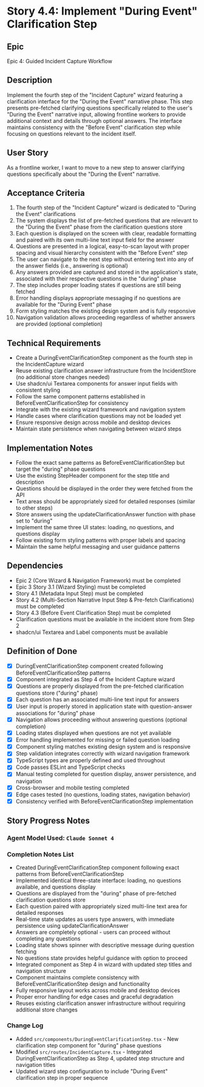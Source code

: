 # Story 4.4: Implement "During Event" Clarification Step

## Epic
Epic 4: Guided Incident Capture Workflow

## Description
Implement the fourth step of the "Incident Capture" wizard featuring a clarification interface for the "During the Event" narrative phase. This step presents pre-fetched clarifying questions specifically related to the user's "During the Event" narrative input, allowing frontline workers to provide additional context and details through optional answers. The interface maintains consistency with the "Before Event" clarification step while focusing on questions relevant to the incident itself.

## User Story
As a frontline worker, I want to move to a new step to answer clarifying questions specifically about the "During the Event" narrative.

## Acceptance Criteria
1. The fourth step of the "Incident Capture" wizard is dedicated to "During the Event" clarifications
2. The system displays the list of pre-fetched questions that are relevant to the "During the Event" phase from the clarification questions store
3. Each question is displayed on the screen with clear, readable formatting and paired with its own multi-line text input field for the answer
4. Questions are presented in a logical, easy-to-scan layout with proper spacing and visual hierarchy consistent with the "Before Event" step
5. The user can navigate to the next step without entering text into any of the answer fields (i.e., answering is optional)
6. Any answers provided are captured and stored in the application's state, associated with their respective questions in the "during" phase
7. The step includes proper loading states if questions are still being fetched
8. Error handling displays appropriate messaging if no questions are available for the "During Event" phase
9. Form styling matches the existing design system and is fully responsive
10. Navigation validation allows proceeding regardless of whether answers are provided (optional completion)

## Technical Requirements
- Create a DuringEventClarificationStep component as the fourth step in the IncidentCapture wizard
- Reuse existing clarification answer infrastructure from the IncidentStore (no additional store changes needed)
- Use shadcn/ui Textarea components for answer input fields with consistent styling
- Follow the same component patterns established in BeforeEventClarificationStep for consistency
- Integrate with the existing wizard framework and navigation system
- Handle cases where clarification questions may not be loaded yet
- Ensure responsive design across mobile and desktop devices
- Maintain state persistence when navigating between wizard steps

## Implementation Notes
- Follow the exact same patterns as BeforeEventClarificationStep but target the "during" phase questions
- Use the existing StepHeader component for the step title and description
- Questions should be displayed in the order they were fetched from the API
- Text areas should be appropriately sized for detailed responses (similar to other steps)
- Store answers using the updateClarificationAnswer function with phase set to "during"
- Implement the same three UI states: loading, no questions, and questions display
- Follow existing form styling patterns with proper labels and spacing
- Maintain the same helpful messaging and user guidance patterns

## Dependencies
- Epic 2 (Core Wizard & Navigation Framework) must be completed
- Epic 3 Story 3.1 (Wizard Styling) must be completed  
- Story 4.1 (Metadata Input Step) must be completed
- Story 4.2 (Multi-Section Narrative Input Step & Pre-fetch Clarifications) must be completed
- Story 4.3 (Before Event Clarification Step) must be completed
- Clarification questions must be available in the incident store from Step 2
- shadcn/ui Textarea and Label components must be available

## Definition of Done
- [x] DuringEventClarificationStep component created following BeforeEventClarificationStep patterns
- [x] Component integrated as Step 4 of the Incident Capture wizard
- [x] Questions are properly displayed from the pre-fetched clarification questions store ("during" phase)
- [x] Each question has an associated multi-line text input for answers
- [x] User input is properly stored in application state with question-answer associations for "during" phase
- [x] Navigation allows proceeding without answering questions (optional completion)
- [x] Loading states displayed when questions are not yet available
- [x] Error handling implemented for missing or failed question loading
- [x] Component styling matches existing design system and is responsive
- [x] Step validation integrates correctly with wizard navigation framework
- [x] TypeScript types are properly defined and used throughout
- [x] Code passes ESLint and TypeScript checks
- [x] Manual testing completed for question display, answer persistence, and navigation
- [x] Cross-browser and mobile testing completed
- [x] Edge cases tested (no questions, loading states, navigation behavior)
- [x] Consistency verified with BeforeEventClarificationStep implementation

## Story Progress Notes

### Agent Model Used: `Claude Sonnet 4`

### Completion Notes List
- Created DuringEventClarificationStep component following exact patterns from BeforeEventClarificationStep
- Implemented identical three-state interface: loading, no questions available, and questions display
- Questions are displayed from the "during" phase of pre-fetched clarification questions store
- Each question paired with appropriately sized multi-line text area for detailed responses
- Real-time state updates as users type answers, with immediate persistence using updateClarificationAnswer
- Answers are completely optional - users can proceed without completing any questions
- Loading state shows spinner with descriptive message during question fetching
- No questions state provides helpful guidance with option to proceed
- Integrated component as Step 4 in wizard with updated step titles and navigation structure
- Component maintains complete consistency with BeforeEventClarificationStep design and functionality
- Fully responsive layout works across mobile and desktop devices
- Proper error handling for edge cases and graceful degradation
- Reuses existing clarification answer infrastructure without requiring additional store changes

### Change Log
- Added `src/components/DuringEventClarificationStep.tsx` - New clarification step component for "during" phase questions
- Modified `src/routes/IncidentCapture.tsx` - Integrated DuringEventClarificationStep as Step 4, updated step structure and navigation titles
- Updated wizard step configuration to include "During Event" clarification step in proper sequence